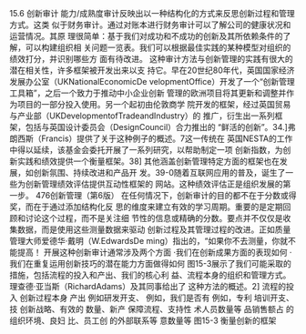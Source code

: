 15.6
创新审计
能力/成熟度审计反映出以一种结构化的方式来反思创新过程和管理方式。这类
似于财务审计。通过对账本进行财务审计可以了解公司的健康状况和运营情况。其原
理很简单：基于我们对成功和不成功的创新及其所依赖条件的了解，可以构建组织相
关问题一览表。我们可以根据最佳实践的某种模型对组织的绩效打分，并识别哪些方
面有待改进。
这种审计方法与创新管理的实践有很大的潜在相关性，许多框架被开发出来以支
持它。早在20世纪80年代，英国国家经济发展办公室（UKNationalEconomicDe
velopmentOffice）开发了一个“创新管理工具箱”，之后一个致力于推动中小企业创新
管理的欧洲项目将其更新和调整并作为项目的一部分投入使用。另一个起初由伦敦商学
院开发的框架，经过英国贸易与产业部（UKDevelopmentofTradeandIndustry）的
推广，衍生出一系列框架，包括与英国设计委员会（DesignCouncil）合力推出的
“鲜活的创新”。34.]弗朗西斯（Francis）提供了关于这种例子的概述。7这一传统在
英国NESTA的工作中得以延续，该基金会委托开展了一系列研究，以帮助制定一项
创新指数，为创新实践和绩效提供一个衡量框架。38]
其他涵盖创新管理特定方面的框架也在发展，如创新氛围、持续改进和产品开
发。39-0随着互联网应用的普及，诞生了一些为创新管理绩效评估提供互动性框架的
网站。这种绩效评估正是组织发展的第一步。
476创新管理（第6版）
在任何情况下，创新审计的目的都不在于分数或得奖，而在于通过添加结构化反
思的维度来建立有效的学习周期。重要的是定期回顾和讨论这个过程，而不是关注细
节性的信息或精确的分数。要点并不仅仅是收集数据，而是使用这些测量数据来驱动
创新过程及其管理过程的改进。正如质量管理大师爱德华·戴明（W.EdwardsDe
ming）指出的，“如果你不去测量，你就不能提高！
开展这种创新审计通常涉及两个方面
·我们在创新成果方面的表现如何
·我们在重复运用创新技巧的潜在能力方面做得如何
图15-3展示了我们可能采取的措施，包括流程的投入和产出、我们的核心利
益、流程本身的组织和管理方式。理查德·亚当斯（RichardAdams）及其同事给出了
这种方法的概述。2]
流程的投入
创新过程本身
产出
例如研发开支、
例如，我们是否有
例如，专利
培训开支、技
创新战略、有效的
数量、新产
保障流程、支持性
术人员数量等
品销售额占
的组织环境、良妇
比、员工创
的外部联系等
意数量等
图15-3
衡量创新的框架
